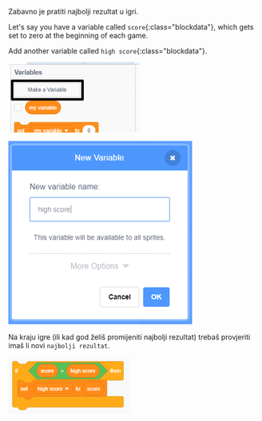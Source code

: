 Zabavno je pratiti najbolji rezultat u igri.

Let's say you have a variable called `score`{:class="blockdata"}, which gets set to zero at the beginning of each game.

Add another variable called `high score`{:class="blockdata"}.

![variables menu with Make a Variable highlighted](images/make-variable-annotated.png)

![new variable popup box with high score as the variable name](images/make-high-score-variable.png)

Na kraju igre (ili kad god želiš promijeniti najbolji rezultat) trebaš provjeriti imaš li novi `najbolji rezultat`.

![code blocks require to make high score equal score](images/check-for-high-score.png)